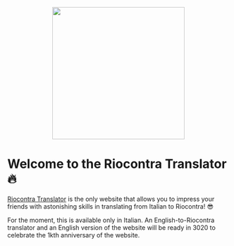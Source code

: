 <p align="center">
  <img src="https://user-images.githubusercontent.com/36990714/233835485-ba78db92-f43b-4583-8ca3-082ff0048475.png" width="300">
</p>

# Welcome to the Riocontra Translator :fire:

[Riocontra Translator](https://spig95.github.io/riocontra-translator/) is the
only website that allows you to impress your friends with astonishing skills in
translating from Italian to Riocontra!
:sunglasses:

For the moment, this is available only in Italian. An English-to-Riocontra
translator and an English version of the website will be ready in 3020 to
celebrate the 1kth anniversary of the website.
